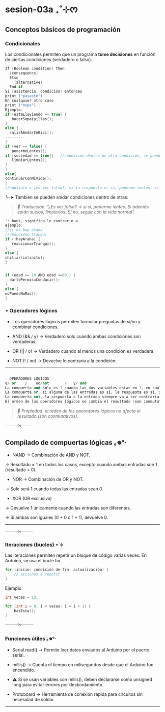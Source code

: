# sesion-03a ₊˚⊹ᰔ

## Conceptos básicos de programación  

### Condicionales

Los condicionales permiten que un programa **tome decisiones** en función de ciertas condiciones (verdadero o falso).  

```cpp
If (Boolean condition) Then
  (consequence)
  Else
    (alternative)
  End if
Si (asistencia, condición) entonces
print ("pasaste")
En cualquier otro caso
print ("nope")
Ejemplo:
if (estaLloviendo == true) {
   hacerSopaipillas();
}
else {
  salirAAndarEnBici();
---------
}
if (ver == false) {  
   ponermeLentes();
if (suciedad == true){   //condición dentro de otra condición, se puede hacer.
   limpiarLentes();
}
}
else{
continuarConMiVida();
}
//equivale a ¿es ver falso?, si la respuesta es sí, ponerme lentes, si la respuesta es no, continuar con mi vida.
```

╰┈➤ También se pueden anidar condiciones dentro de otras:

> *📌 Traducción: “¿Es ver falso? → si sí, ponerme lentes. Si además están sucios, limpiarlos. Si no, seguir con la vida normal”.*

```cpp
!: bank, significa lo contrario a.
ejemplo:
//si no hay arana
//reacciono tranqui
if (!hayArana) {
   reaccionarTranqui();
}
else {
chillar(infinito);
}
```

```cpp

if (edad >= 18 AND edad <=80 ) {
  dartePermisoConducir();
}
else {
noPuedoNoMas();
}
```

### ⋆ Operadores lógicos

* Los operadores lógicos permiten formular preguntas de sí/no y combinar condiciones.
  
* AND (&& / y) → Verdadero solo cuando ambas condiciones son verdaderas.
  
* OR (|| / o) → Verdadero cuando al menos una condición es verdadera.
  
* NOT (! / no) → Devuelve lo contrario a la condición.

***

```cpp

  OPERADORES LÓGICOS
o/ or    /    no/not       /   y/ and
La compuerta and solo es 1 cuando las dos variables estan en 1, en cualquier otro caso es 0 (&&)
La compuerta or, si alguna de las entradas es sí, la respuesta es sí, si ambas es no la respuesta es no (||)
La compuerta not, la respuesta a la entrada siempre va a ser contraria (!)
El orden de los operadores lógicos no cambia el resultado (son conmutativos)
```

> *📌 Propiedad: el orden de los operadores lógicos no afecta el resultado (son conmutativos).*

────୨ৎ────

## Compilado de compuertas lógicas ｡𖦹°‧

* NAND → Combinación de AND y NOT.

→ Resultado = 1 en todos los casos, excepto cuando ambas entradas son 1 (resultado = 0).

* NOR → Combinación de OR y NOT.

→ Solo será 1 cuando todas las entradas sean 0.

* XOR (OR exclusiva)

→ Devuelve 1 únicamente cuando las entradas son diferentes.

→ Si ambas son iguales (0 + 0 o 1 + 1), devuelve 0.

***

  ────୨ৎ────

### Iteraciones (bucles) ⋆˙⟡

Las iteraciones permiten repetir un bloque de código varias veces. En Arduino, se usa el bucle for.

```cpp
for (inicio; condición de fin; actualización) {
    // acciones a repetir
}
```

Ejemplo:

```cpp
int veces = 10;

for (int i = 0; i < veces; i = i + 1) {
    hazEsto();
}
```

────୨ৎ────

### Funciones útiles ｡𖦹°‧

* Serial.read() → Permite leer datos enviados al Arduino por el puerto serial.

* millis() → Cuenta el tiempo en milisegundos desde que el Arduino fue encendido.

* ⚠️ Si se usan variables con millis(), deben declararse como unsigned long para evitar errores por desbordamiento.
  
* Protoboard → Herramienta de conexión rápida para circuitos sin necesidad de soldar.

***
